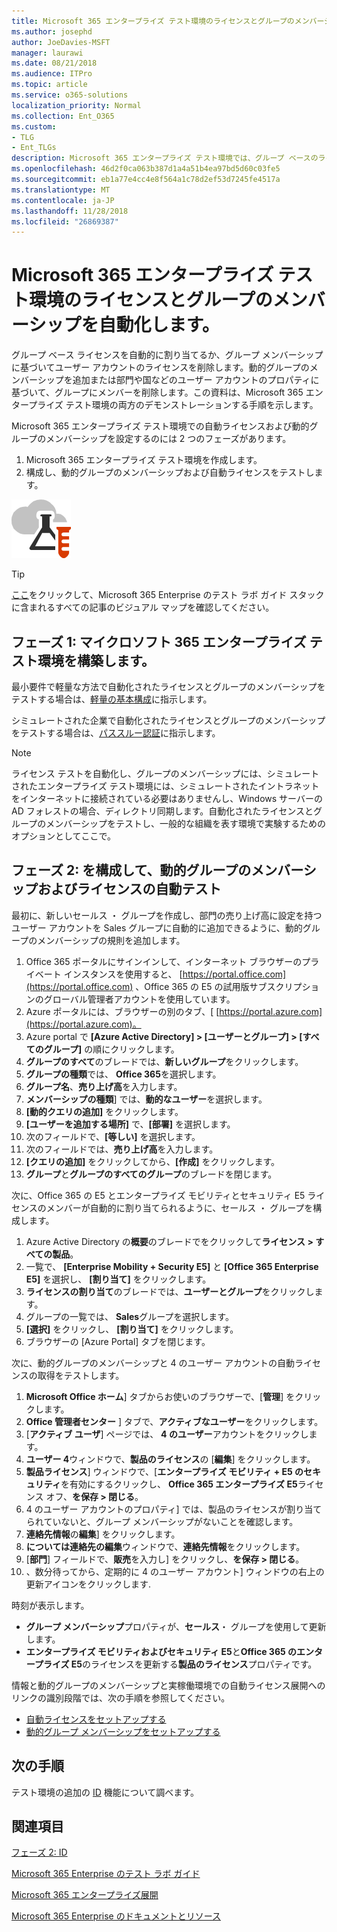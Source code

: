 ```yaml
---
title: Microsoft 365 エンタープライズ テスト環境のライセンスとグループのメンバーシップを自動化します。
ms.author: josephd
author: JoeDavies-MSFT
manager: laurawi
ms.date: 08/21/2018
ms.audience: ITPro
ms.topic: article
ms.service: o365-solutions
localization_priority: Normal
ms.collection: Ent_O365
ms.custom:
- TLG
- Ent_TLGs
description: Microsoft 365 エンタープライズ テスト環境では、グループ ベースのライセンスと動的グループのメンバーシップを構成します。
ms.openlocfilehash: 46d2f0ca063b387d1a4a51b4ea97bd5d60c03fe5
ms.sourcegitcommit: eb1a77e4cc4e8f564a1c78d2ef53d7245fe4517a
ms.translationtype: MT
ms.contentlocale: ja-JP
ms.lasthandoff: 11/28/2018
ms.locfileid: "26869387"
---
```

# <a name="automate-licensing-and-group-membership-for-your-microsoft-365-enterprise-test-environment"></a>Microsoft 365 エンタープライズ テスト環境のライセンスとグループのメンバーシップを自動化します。

グループ ベース ライセンスを自動的に割り当てるか、グループ メンバーシップに基づいてユーザー アカウントのライセンスを削除します。動的グループのメンバーシップを追加または部門や国などのユーザー アカウントのプロパティに基づいて、グループにメンバーを削除します。この資料は、Microsoft 365 エンタープライズ テスト環境の両方のデモンストレーションする手順を示します。

Microsoft 365 エンタープライズ テスト環境での自動ライセンスおよび動的グループのメンバーシップを設定するのには 2 つのフェーズがあります。

1. Microsoft 365 エンタープライズ テスト環境を作成します。
2. 構成し、動的グループのメンバーシップおよび自動ライセンスをテストします。

![Microsoft クラウドのテスト ラボ ガイド](media/m365-enterprise-test-lab-guides/cloud-tlg-icon.png) 
    
> [!TIP]
> [ここ](https://aka.ms/m365etlgstack)をクリックして、Microsoft 365 Enterprise のテスト ラボ ガイド スタックに含まれるすべての記事のビジュアル マップを確認してください。
  
## <a name="phase-1-build-out-your-microsoft-365-enterprise-test-environment"></a>フェーズ 1: マイクロソフト 365 エンタープライズ テスト環境を構築します。

最小要件で軽量な方法で自動化されたライセンスとグループのメンバーシップをテストする場合は、[軽量の基本構成](lightweight-base-configuration-microsoft-365-enterprise.md)に指示します。
  
シミュレートされた企業で自動化されたライセンスとグループのメンバーシップをテストする場合は、[パススルー認証](pass-through-auth-m365-ent-test-environment.md)に指示します。
  
> [!NOTE]
> ライセンス テストを自動化し、グループのメンバーシップには、シミュレートされたエンタープライズ テスト環境には、シミュレートされたイントラネットをインターネットに接続されている必要はありませんし、Windows サーバーの AD フォレストの場合、ディレクトリ同期します。自動化されたライセンスとグループのメンバーシップをテストし、一般的な組織を表す環境で実験するためのオプションとしてここで。 
  
## <a name="phase-2-configure-and-test-dynamic-group-membership-and-automatic-licensing"></a>フェーズ 2: を構成して、動的グループのメンバーシップおよびライセンスの自動テスト

最初に、新しいセールス ・ グループを作成し、部門の売り上げ高に設定を持つユーザー アカウントを Sales グループに自動的に追加できるように、動的グループのメンバーシップの規則を追加します。

1. Office 365 ポータルにサインインして、インターネット ブラウザーのプライベート インスタンスを使用すると、 [https://portal.office.com](https://portal.office.com) 、Office 365 の E5 の試用版サブスクリプションのグローバル管理者アカウントを使用しています。
2. Azure ポータルには、ブラウザーの別のタブ、[ [https://portal.azure.com](https://portal.azure.com)。
3. Azure portal で **[Azure Active Directory] > [ユーザーとグループ] > [すべてのグループ]** の順にクリックします。
4. **グループのすべて**のブレードでは、**新しいグループ**をクリックします。
5. **グループの種類**では、 **Office 365**を選択します。
6. **グループ名**、**売り上げ高**を入力します。
7. **メンバーシップの種類**] では、**動的なユーザー**を選択します。
8. **[動的クエリの追加]** をクリックします。
9. **[ユーザーを追加する場所]** で、**[部署]** を選択します。
10. 次のフィールドで、**[等しい]** を選択します。
11. 次のフィールドでは、**売り上げ高**を入力します。
12. **[クエリの追加]** をクリックしてから、**[作成]** をクリックします。
13. **グループ**と**グループのすべてのグループ**のブレードを閉じます。

次に、Office 365 の E5 とエンタープライズ モビリティとセキュリティ E5 ライセンスのメンバーが自動的に割り当てられるように、セールス ・ グループを構成します。

1. Azure Active Directory の**概要**のブレードでをクリックして**ライセンス > すべての製品**。
2. 一覧で、 **[Enterprise Mobility + Security E5]** と **[Office 365 Enterprise E5]** を選択し、 **[割り当て]** をクリックします。
3. **ライセンスの割り当て**のブレードでは、**ユーザーとグループ**をクリックします。
4. グループの一覧では、 **Sales**グループを選択します。
5. **[選択]** をクリックし、 **[割り当て]** をクリックします。
6. ブラウザーの [Azure Portal] タブを閉じます。

次に、動的グループのメンバーシップと 4 のユーザー アカウントの自動ライセンスの取得をテストします。 

1. **Microsoft Office ホーム**] タブからお使いのブラウザーで、[**管理**] をクリックします。
2. **Office 管理者センター** ] タブで、**アクティブなユーザー**をクリックします。
3. [**アクティブ ユーザ**] ページでは、 **4 のユーザー**アカウントをクリックします。
4. **ユーザー 4**ウィンドウで、**製品のライセンス**の [**編集**] をクリックします。
5. **製品ライセンス**] ウィンドウで、[**エンタープライズ モビリティ + E5 のセキュリティ**を有効にするクリックし、 **Office 365 エンタープライズ E5**ライセンス オフ、**を保存 > 閉じる**。
6. 4 のユーザー アカウントのプロパティ] では、製品のライセンスが割り当てられていないと、グループ メンバーシップがないことを確認します。
7. **連絡先情報**の**編集**] をクリックします。
8. **については連絡先の編集**ウィンドウで、**連絡先情報**をクリックします。
9. [**部門**] フィールドで、**販売**を入力し] をクリックし、**を保存 > 閉じる**。
10. 、数分待ってから、定期的に 4 のユーザー アカウント] ウィンドウの右上の更新アイコンをクリックします. 

時刻が表示します。

- **グループ メンバーシップ**プロパティが、**セールス**・ グループを使用して更新します。
- **エンタープライズ モビリティおよびセキュリティ E5**と**Office 365 のエンタープライズ E5**のライセンスを更新する**製品のライセンス**プロパティです。

情報と動的グループのメンバーシップと実稼働環境での自動ライセンス展開へのリンクの識別段階では、次の手順を参照してください。

- [自動ライセンスをセットアップする](identity-group-based-licensing.md)
- [動的グループ メンバーシップをセットアップする](identity-automatic-group-membership.md)

## <a name="next-step"></a>次の手順

テスト環境の追加の [ID](m365-enterprise-test-lab-guides.md#identity) 機能について調べます。

## <a name="see-also"></a>関連項目

[フェーズ 2: ID](identity-infrastructure.md)

[Microsoft 365 Enterprise のテスト ラボ ガイド](m365-enterprise-test-lab-guides.md)

[Microsoft 365 エンタープライズ展開](deploy-microsoft-365-enterprise.md)

[Microsoft 365 Enterprise のドキュメントとリソース](https://docs.microsoft.com/microsoft-365-enterprise/)
